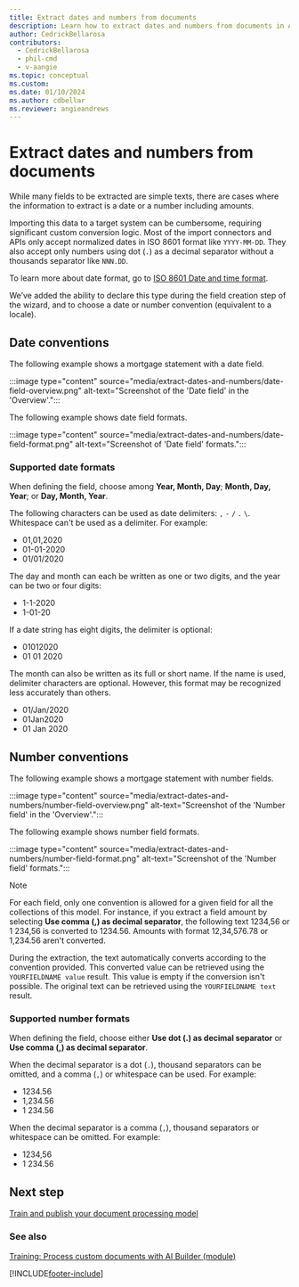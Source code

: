 ```yaml
---
title: Extract dates and numbers from documents
description: Learn how to extract dates and numbers from documents in AI Builder.
author: CedrickBellarosa
contributors:
  - CedrickBellarosa
  - phil-cmd
  - v-aangie
ms.topic: conceptual
ms.custom: 
ms.date: 01/10/2024
ms.author: cdbellar
ms.reviewer: angieandrews
---
```


# Extract dates and numbers from documents

While many fields to be extracted are simple texts, there are cases where the information to extract is a date or a number including amounts.

Importing this data to a target system can be cumbersome, requiring significant custom conversion logic. Most of the import connectors and APIs only accept normalized dates in ISO 8601 format like `YYYY-MM-DD`. They also accept only numbers using dot (`.`) as a decimal separator without a thousands separator like `NNN.DD`.

To learn more about date format, go to [ISO 8601 Date and time format](https://www.iso.org/iso-8601-date-and-time-format.html).

We’ve added the ability to declare this type during the field creation step of the wizard, and to choose a date or number convention (equivalent to a locale).

## Date conventions

The following example shows a mortgage statement with a date field.

:::image type="content" source="media/extract-dates-and-numbers/date-field-overview.png" alt-text="Screenshot of the 'Date field' in the 'Overview'.":::

The following example shows date field formats.

:::image type="content" source="media/extract-dates-and-numbers/date-field-format.png" alt-text="Screenshot of 'Date field' formats.":::

### Supported date formats

When defining the field, choose among **Year, Month, Day**; **Month, Day, Year**; or **Day, Month, Year**.

The following characters can be used as date delimiters: `,` `-`  `/` `.` `\`. Whitespace can't be used as a delimiter. For example:
- 01,01,2020
- 01-01-2020
- 01/01/2020

The day and month can each be written as one or two digits, and the year can be two or four digits:

- 1-1-2020
- 1-01-20

If a date string has eight digits, the delimiter is optional:

- 01012020
- 01 01 2020

The month can also be written as its full or short name. If the name is used, delimiter characters are optional. However, this format may be recognized less accurately than others.

- 01/Jan/2020
- 01Jan2020
- 01 Jan 2020

## Number conventions

The following example shows a mortgage statement with number fields.

:::image type="content" source="media/extract-dates-and-numbers/number-field-overview.png" alt-text="Screenshot of the 'Number field' in the 'Overview'.":::

The following example shows number field formats.

:::image type="content" source="media/extract-dates-and-numbers/number-field-format.png" alt-text="Screenshot of the 'Number field' formats.":::

 > [!NOTE]
 > For each field, only one convention is allowed for a given field for all the collections of this model. For instance, if you extract a field amount by selecting **Use comma (,) as decimal separator**, the following text 1234,56 or 1 234,56 is converted to 1234.56. Amounts with format 12,34,576.78 or 1,234.56 aren't converted.

During the extraction, the text automatically converts according to the convention provided. This converted value can be retrieved using the `YOURFIELDNAME value` result. This value is empty if the conversion isn't possible. The original text can be retrieved using the `YOURFIELDNAME text` result.

### Supported number formats

When defining the field, choose either **Use dot (.) as decimal separator** or **Use comma (,) as decimal separator**.

When the decimal separator is a dot (`.`), thousand separators can be omitted, and a comma (`,`) or whitespace can be used. For example:

- 1234.56
- 1,234.56
- 1 234.56

When the decimal separator is a comma (`,`), thousand separators or whitespace can be omitted. For example:

- 1234,56
- 1 234.56

## Next step

[Train and publish your document processing model](form-processing-train.md)

### See also

[Training: Process custom documents with AI Builder (module)](/training/modules/get-started-with-form-processing/)

[!INCLUDE[footer-include](includes/footer-banner.md)]
